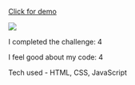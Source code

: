 <a href="https://to-do-list-daphnyemily.netlify.app/">Click for demo</a>

<img src="https://github.com/daphnyemily/todo-list-2019-week05/blob/answer/todoListImg.png">

I completed the challenge: 4

I feel good about my code: 4

Tech used - HTML, CSS, JavaScript
